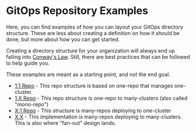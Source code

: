 # GitOps Repository Examples

Here, you can find examples of how you can layout your GitOps directory
structure. These are less about creating a definition on how it should
be done, but more about how you can get started.

Creating a directory structure for your
organization will always end up falling into [Conway's
Law](https://en.wikipedia.org/wiki/Conway%27s_law). Still, there are
best practices that can be followed to help guide you.

These examples are meant as a starting point, and not the end goal.

* [1:1 Repo](./one-to-one) - This repo structure is based on one-repo that manages one-cluster.
* [1:X Repo]() - This repo structure is one-repo to many-clusters (also called "mono-repo")
* [X:1 Repo]() - This structure is many-repos deploying to one-cluster
* [X:X]() - This implementation is many-repos deploying to many-clusters. This is also where "fan-out" design lands.
